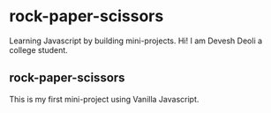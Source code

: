 # rock-paper-scissors
Learning Javascript by building mini-projects.
Hi!
I am Devesh Deoli a college student.
## rock-paper-scissors
This is my first mini-project using Vanilla Javascript.

